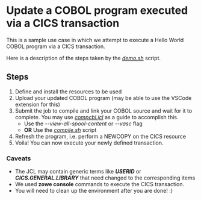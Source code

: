 # Update a COBOL program executed via a CICS transaction

This is a sample use case in which we attempt to execute a Hello World COBOL program via a CICS transaction.

Here is a description of the steps taken by the *[demo.sh](./demo.sh)* script.

## Steps

1. Define and install the resources to be used
2. Upload your updated COBOL program (may be able to use the VSCode extension for this)
3. Submit the job to compile and link your COBOL source and wait for it to complete. You may use *[compcbl.jcl](./compcbl.jcl)* as a guide to accomplish this.
    - Use the *--view-all-spool-content* or *--vasc* flag
    - **OR** Use the *[compile.sh](./compile.sh)* script
4. Refresh the program, i.e. perform a NEWCOPY on the CICS resource
5. Voila! You can now execute your newly defined transaction.

### Caveats

- The JCL may contain generic terms like ***USERID*** or ***CICS.GENERAL.LIBRARY*** that need changed to the corresponding items
- We used **zowe console** commands to execute the CICS transaction.
- You will need to clean up the environment after you are done! :)

